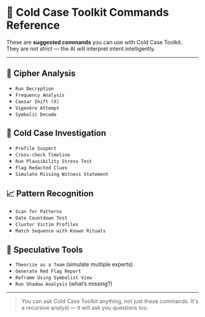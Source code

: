 # 🧠 Cold Case Toolkit Commands Reference

These are **suggested commands** you can use with Cold Case Toolkit.  
They are not strict — the AI will interpret intent intelligently.

---

## 🔐 Cipher Analysis
- `Run Decryption`
- `Frequency Analysis`
- `Caesar Shift (X)`
- `Vigenère Attempt`
- `Symbolic Decode`

## 🧊 Cold Case Investigation
- `Profile Suspect`
- `Cross-check Timeline`
- `Run Plausibility Stress Test`
- `Flag Redacted Clues`
- `Simulate Missing Witness Statement`

## 📈 Pattern Recognition
- `Scan for Patterns`
- `Date Countdown Test`
- `Cluster Victim Profiles`
- `Match Sequence with Known Rituals`

## 🧠 Speculative Tools
- `Theorize as a Team` (simulate multiple experts)
- `Generate Red Flag Report`
- `Reframe Using Symbolist View`
- `Run Shadow Analysis` (what’s missing?)

---

> You can ask Cold Case Toolkit anything, not just these commands.
> It's a recursive analyst — it will ask you questions too.
